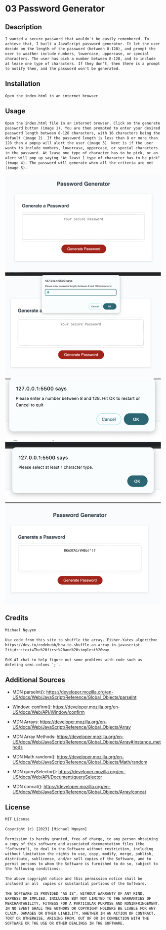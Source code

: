 # 03 Password Generator
## Description
    I wanted a secure password that wouldn't be easily remembered. To achieve that, I built a JavaScript password generator. It let the user decide on the length of the password (between 8-128), and prompt the user to weather include numbers, lowercase, uppercase, or special characters. The user has pick a number between 8-128, and to include at lease one type of characters. If they don't, then there is a prompt to notify them, and the password won't be generated. 

## Installation
    Open the index.html in an internet browser

## Usage
    Open the index.html file in an internet browser. Click on the generate password button (image 1). You are then prompted to enter your desired password length between 8-128 characters, with 16 characters being the default (image 2). If the password length is less than 8 or more than 128 then a popup will alert the user (image 3). Next is if the user wants to include numbers, lowercase, uppercase, or special characters in the password. At lease one type of character has to be pick, or an alert will pop up saying "At least 1 type of character has to be pick" (image 4). The password will generate when all the criteria are met (image 5).
![Image 1: A red button that reads Generate Password.](./assets/images/Generate_Password.png)
![Image 2: A popup that asks you to enter your password length between 8-128 characters.](./assets/images/Password_length.png)
![Image 3: A popup telling the user to pick a number between 8-128.](./assets/images/Number_8-128_restart.png)
![Image 4: A popup that alerts the user that they need to pick at least one type of character](./assets/images/1_character_type.png)
![Image 5: A password is generated with random numbers, letters and special characters.](./assets/images/Password_Generated.png)

## Credits
    Michael Nguyen

    Use code from this site to shuffle the array. Fisher-Yates algorithm: https://dev.to/codebubb/how-to-shuffle-an-array-in-javascript-2ikj#:~:text=The%20first%20and%20simplest%20way

    EdX AI chat to help figure out some problems with code such as deleting semi-colons `;`.

## Additional Sources

- MDN parseInt(): https://developer.mozilla.org/en-US/docs/Web/JavaScript/Reference/Global_Objects/parseInt

- Window: confirm(): https://developer.mozilla.org/en-US/docs/Web/API/Window/confirm

- MDN Arrays: https://developer.mozilla.org/en-US/docs/Web/JavaScript/Reference/Global_Objects/Array

- MDN Array Methods: https://developer.mozilla.org/en-US/docs/Web/JavaScript/Reference/Global_Objects/Array#Instance_methods

- MDN Math.random(): https://developer.mozilla.org/en-US/docs/Web/JavaScript/Reference/Global_Objects/Math/random

- MDN querySelector(): https://developer.mozilla.org/en-US/docs/Web/API/Document/querySelector

- MDN concat(): https://developer.mozilla.org/en-US/docs/Web/JavaScript/Reference/Global_Objects/Array/concat

## License
    MIT License

    Copyright (c) [2023] [Michael Nguyen]

    Permission is hereby granted, free of charge, to any person obtaining a copy of this software and associated documentation files (the "Software"), to deal in the Software without restriction, including without limitation the rights to use, copy, modify, merge, publish, distribute, sublicense, and/or sell copies of the Software, and to permit persons to whom the Software is furnished to do so, subject to the following conditions:

    The above copyright notice and this permission notice shall be included in all  copies or substantial portions of the Software.

    THE SOFTWARE IS PROVIDED "AS IS", WITHOUT WARRANTY OF ANY KIND, EXPRESS OR IMPLIED, INCLUDING BUT NOT LIMITED TO THE WARRANTIES OF MERCHANTABILITY, FITNESS FOR A PARTICULAR PURPOSE AND NONINFRINGEMENT. IN NO EVENT SHALL THE AUTHORS OR COPYRIGHT HOLDERS BE LIABLE FOR ANY CLAIM, DAMAGES OR OTHER LIABILITY, WHETHER IN AN ACTION OF CONTRACT, TORT OR OTHERWISE, ARISING FROM, OUT OF OR IN CONNECTION WITH THE SOFTWARE OR THE USE OR OTHER DEALINGS IN THE SOFTWARE.